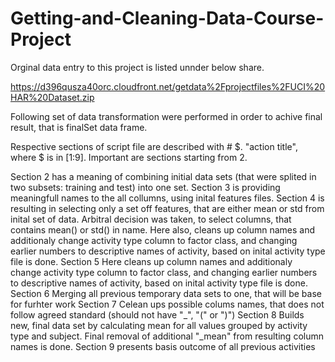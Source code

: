 # Getting-and-Cleaning-Data-Course-Project

Orginal data entry to this project is listed unnder below share. 

https://d396qusza40orc.cloudfront.net/getdata%2Fprojectfiles%2FUCI%20HAR%20Dataset.zip  

Following set of data transformation were performed in order to achive final result, that is finalSet data frame. 

Respective sections of script file are described with # $. "action title", where $ is in [1:9]. Important are sections starting from 2. 

Section 2 has a meaning of combining initial data sets (that were splited in two subsets: training and test) into one set. 
Section 3 is providing meaningfull names to the all collumns, using inital features files. 
Section 4 is resulting in selecting only a set off features, that are either mean or std from inital set of data. Arbitral decision was taken, to select columns, that contains mean() or std() in name. Here also, cleans up column names and additionaly change activity type column to factor class, and changing earlier numbers to descriptive names of activity, based on inital activity type file is done. 
Section 5 Here cleans up column names and additionaly change activity type column to factor class, and changing earlier numbers to descriptive names of activity, based on inital activity type file is done.
Section 6 Merging all previous temporary data sets to one, that will be base for furhter work
Section 7 Celean ups possible colums names, that does not follow agreed standard (should not have "_", "(" or ")")
Section 8 Builds new, final data set by calculating mean for all values grouped by activity type and subject. Final removal of additional "_mean" from resulting column names is done. 
Section 9 presents basis outcome of all previous activities